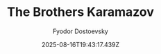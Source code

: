 ---
title: "The Brothers Karamazov"
date: "2025-08-16T19:43:17.439Z"
author: "Fyodor Dostoevsky"
read_year: "NO"
recommendation: '3'
url: /bookshelf/the-brothers-karamazov
---